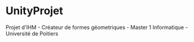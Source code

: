 # UnityProjet
Projet d'IHM - Créateur de formes géometriques - Master 1 Informatique - Université de Poitiers
